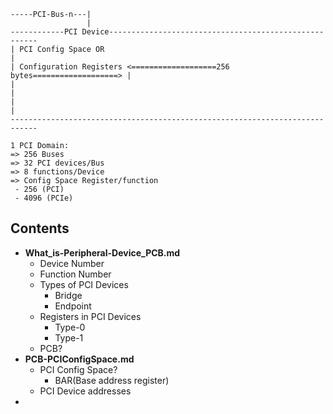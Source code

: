 ```
-----PCI-Bus-n---|
                 |
------------PCI Device------------------------------------------------------
| PCI Config Space OR                                                       |
| Configuration Registers <===================256 bytes===================> |
|                                                                           |
|                                                                           |
----------------------------------------------------------------------------

1 PCI Domain:
=> 256 Buses
=> 32 PCI devices/Bus
=> 8 functions/Device
=> Config Space Register/function
 - 256 (PCI)
 - 4096 (PCIe)
```

## Contents
- **What_is-Peripheral-Device_PCB.md**
  - Device Number
  - Function Number
  - Types of PCI Devices
    - Bridge
    - Endpoint
  - Registers in PCI Devices
    - Type-0
    - Type-1
  - PCB?    
- **PCB-PCIConfigSpace.md**
  - PCI Config Space?
    - BAR(Base address register)
  - PCI Device addresses
- 
